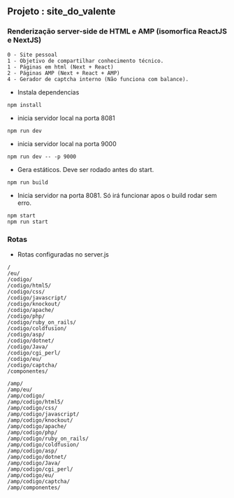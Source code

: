 ## Projeto : site_do_valente
### Renderização server-side de HTML e AMP (isomorfica ReactJS e NextJS)
```
0 - Site pessoal
1 - Objetivo de compartilhar conhecimento técnico.
1 - Páginas em html (Next + React)
2 - Páginas AMP (Next + React + AMP)
4 - Gerador de captcha interno (Não funciona com balance).

```
* Instala dependencias
```
npm install
```
* inicia servidor local na porta 8081
```
npm run dev
```

* inicia servidor local na porta 9000
```
npm run dev -- -p 9000
```
* Gera estáticos. Deve ser rodado antes do start.
```
npm run build
```
* Inicia servidor na porta  8081. Só irá funcionar apos o build rodar sem erro.
```
npm start
npm run start
```

### Rotas
* Rotas configuradas no server.js
```
/
/eu/
/codigo/
/codigo/html5/
/codigo/css/
/codigo/javascript/
/codigo/knockout/
/codigo/apache/
/codigo/php/
/codigo/ruby_on_rails/
/codigo/coldfusion/
/codigo/asp/
/codigo/dotnet/
/codigo/Java/
/codigo/cgi_perl/
/codigo/eu/
/codigo/captcha/
/componentes/

/amp/
/amp/eu/
/amp/codigo/
/amp/codigo/html5/
/amp/codigo/css/
/amp/codigo/javascript/
/amp/codigo/knockout/
/amp/codigo/apache/
/amp/codigo/php/
/amp/codigo/ruby_on_rails/
/amp/codigo/coldfusion/
/amp/codigo/asp/
/amp/codigo/dotnet/
/amp/codigo/Java/
/amp/codigo/cgi_perl/
/amp/codigo/eu/
/amp/codigo/captcha/
/amp/componentes/





```
